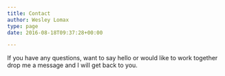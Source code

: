 ```yaml
---
title: Contact
author: Wesley Lomax
type: page
date: 2016-08-18T09:37:28+00:00

---
```

If you have any questions, want to say hello or would like to work together drop me a message and I will get back to you.

<div role="form" class="wpcf7" id="wpcf7-f3-o1" lang="en-US" dir="ltr">
  <div class="screen-reader-response">
  </div>
</div>